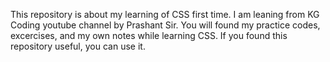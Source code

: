 This repository is about my learning of CSS first time. I am leaning from KG Coding youtube channel by Prashant Sir. You will found my practice codes, excercises, and my own notes while learning CSS. If you found this repository useful, you can use it.
